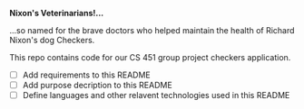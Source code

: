 **Nixon's Veterinarians!...**

...so named for the brave doctors who helped maintain the health of Richard Nixon's dog Checkers. 

This repo contains code for our CS 451 group project checkers application.

- [ ] Add requirements to this README
- [ ] Add purpose decription to this README
- [ ] Define languages and other relavent technologies used in this README
